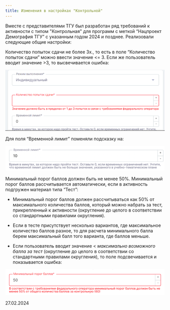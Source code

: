 ```yaml
---
title: Изменения в настройках "Контрольной"
---
```


Вместе с представителями ТГУ был разработан ряд требований к активности с типом "Контрольная" для программ с меткой “Нацпроект Демография ТГУ” с указанным годом 2024 и позднее. Реализовали следующие общие настройки:

Количество попыток сдачи не более 3х., то есть в поле “Количество попыток сдачи” можно ввести значение \<= 3. Если же пользователь вводит значение >3, то высвечивается ошибка:

![](<../../.gitbook/assets/image (249).png>)

Для поля “Временной лимит” поменяли подсказку на:

![](<../../.gitbook/assets/image (251).png>)

Минимальный порог баллов должен быть не менее 50%. Минимальный порог баллов рассчитывается автоматически, если в активность подгружен материал типа “Тест”:

-  Минимальный порог баллов должен рассчитываться как 50% от максимального количества баллов, который можно набрать за тест, прикрепленный к активности (округление до целого в соответствии со стандартными правилами округления).

-  Если в тесте присутствует несколько вариантов, где максимальное количество баллов разное, то для расчета минимального балла берем максимальный балл того варианта, где баллов меньше.

-  Если пользователь вводит значение \< *максимально возможного балла за тест* (округление до целого в соответствии со стандартными правилами округления), то поле подсвечивается и показывается ошибка:

![](<../../.gitbook/assets/image (252).png>)

27\.02.2024